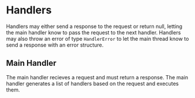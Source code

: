# Handlers
Handlers may either send a response to the request or return null, letting the main handler know to pass the request to the next handler. Handlers may also throw an error of type `HandlerError` to let the main thread know to send a response with an error structure.

## Main Handler
The main handler recieves a request and must return a response. The main handler generates a list of handlers based on the request and executes them.